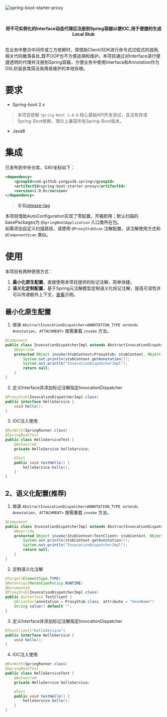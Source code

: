 ![spring-boot-starter-proxy](https://socialify.git.ci/yungyu16/spring-boot-starter-proxy/image?description=1&descriptionEditable=%E5%9F%BA%E4%BA%8ESpringBoot%E6%A0%B8%E5%BF%83API%E5%B0%81%E8%A3%85%E7%9A%84%E7%94%A8%E4%BA%8E%E4%BE%BF%E6%8D%B7%E7%94%9F%E6%88%90Stub%20Proxy%E7%9A%84Starter&language=1&logo=https%3A%2F%2Fraw.githubusercontent.com%2Fyungyu16%2Fcdn%2Fmaster%2Favatar.png&owner=1&pattern=Circuit%20Board&theme=Light)

<p align="center">
    <br/>
    <br/>
    <b>将不可实例化的Interface动态代理后注册到Spring容器以便IOC,用于便捷的生成Local Stub</b>
    <br/>
    <br/>
</p>

在业务中整合中间件或三方依赖时，常借助Client/SDK进行命令式过程式的调用,相关代码散落各处,既不OOP也不方便追溯和维护。本项目通过对Interface进行便捷透明的代理并注册到Spring容器，方便业务中使用Interface和Annotation作为DSL封装各类简洁易用易维护的本地存根。

# 要求
- Spring-boot 2.x
> 本项目依赖 `Spring-Boot 2.0.8` 核心基础API开发测试，且没有传递Spring-Boot依赖，理论上兼容所有Spring-Boot版本。
- Java8

# 集成
已发布到中央仓库，GAV坐标如下：
```xml
<dependency>
    <groupId>com.github.yungyu16.spring</groupId>
    <artifactId>spring-boot-starter-proxy</artifactId>
    <version>1.0.0</version>
</dependency>
```
> 查看[release-tag](https://github.com/yungyu16/spring-boot-starter-proxy/releases)

本项目借助AutoConfiguration实现了零配置，开箱即用；默认扫描的basePackages为 `@SpringBootApplication` 入口类所在包。     
如需添加自定义扫描路径，请使用 `@ProxyStubScan` 注解配置，该注解使用方式和 `@ComponentScan` 类似。

# 使用
本项目有两种使用方式：
1. **最小化原生配置**，直接使用本项目提供的标记注解，简单快捷。
1. **语义化定制配置**，基于Spring元注解模型定制语义化标记注解，提高可读性并可以传递额外上下文，[查看](./src/test/java/com/github/yungyu16/spring/proxy/example)示例。

## 最小化原生配置
1. 继承 `AbstractInvocationDispatcher<ANNOTATION_TYPE extends Annotation, ATTACHMENT>` 按需重载 `invoke` 方法。
```java
@Component
public class InvocationDispatcherImpl extends AbstractInvocationDispatcher<ProxyStub, Void> {
    @Override
    protected Object invoke(StubContext<ProxyStub> stubContext, Object proxy, Method method, Object[] args) throws Throwable {
        System.out.println(stubContext.getAnnotation());
        System.out.println("InvocationDispatcherImpl");
        return null;
    }
}
```
2. 定义Interface并添加标记注解指定InvocationDispatcher
```java
@ProxyStub(InvocationDispatcherImpl.class)
public interface HelloService {
    void hello();
}
```
3. IOC注入使用
```java
@RunWith(SpringRunner.class)
@SpringBootTest
public class HelloServiceTest {
    @Autowired
    private HelloService helloService;

    @Test
    public void testHello() {
        helloService.hello();
    }
}
```

## 2、语义化配置(推荐)
1. 继承 `AbstractInvocationDispatcher<ANNOTATION_TYPE extends Annotation, ATTACHMENT>` 按需重载 `invoke` 方法。
```java
@Component
public class InvocationDispatcherImpl extends AbstractInvocationDispatcher<TestClient, Void> {
    @Override
    protected Object invoke(StubContext<TestClient> stubContext, Object proxy, Method method, Object[] args) throws Throwable {
        System.out.println(stubContext.getAnnotation());
        System.out.println("InvocationDispatcherImpl");
        return null;
    }
}
```
2. 定制语义化注解
```java
@Target(ElementType.TYPE)
@Retention(RetentionPolicy.RUNTIME)
@Documented
@ProxyStub(InvocationDispatcherImpl.class)
public @interface TestClient {
    @AliasFor(annotation = ProxyStub.class, attribute = "beanName")
    String value() default "";
}
```
3. 定义Interface并添加标记注解指定InvocationDispatcher
```java
@TestClient("helloService")
public interface HelloService {
    void hello();
}
```
4. IOC注入使用
```java
@RunWith(SpringRunner.class)
@SpringBootTest
public class HelloServiceTest {
    @Autowired
    private HelloService helloService;

    @Test
    public void testHello() {
        helloService.hello();
    }
}
```
